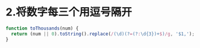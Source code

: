 # 2.将数字每三个用逗号隔开

```js
function toThousands(num) {
  return (num || 0).toString().replace(/(\d)(?=(?:\d{3})+$)/g, '$1,');
}
```